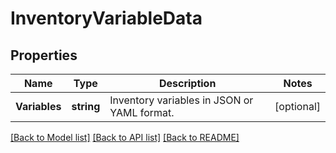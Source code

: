 # InventoryVariableData

## Properties
Name | Type | Description | Notes
------------ | ------------- | ------------- | -------------
**Variables** | **string** | Inventory variables in JSON or YAML format. | [optional] 

[[Back to Model list]](../README.md#documentation-for-models) [[Back to API list]](../README.md#documentation-for-api-endpoints) [[Back to README]](../README.md)

